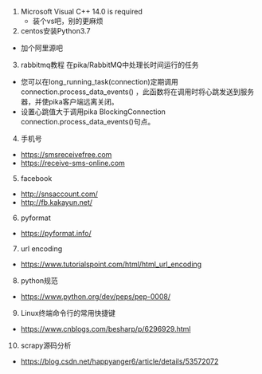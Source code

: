 1. Microsoft Visual C++ 14.0 is required
    * 装个vs吧，别的更麻烦
2. centos安装Python3.7
* 加个阿里源吧
3. rabbitmq教程 在pika/RabbitMQ中处理长时间运行的任务
* 您可以在long_running_task(connection)定期调用connection.process_data_events() ，此函数将在调用时将心跳发送到服务器，并使pika客户端远离关闭。
* 设置心跳值大于调用pika BlockingConnection connection.process_data_events()句点。
4. 手机号
* https://smsreceivefree.com
* https://receive-sms-online.com
5. facebook
* http://snsaccount.com/
* http://fb.kakayun.net/
6. pyformat 
* https://pyformat.info/
7. url encoding
* https://www.tutorialspoint.com/html/html_url_encoding
8. python规范
* https://www.python.org/dev/peps/pep-0008/
9. Linux终端命令行的常用快捷键
* https://www.cnblogs.com/besharp/p/6296929.html
10. scrapy源码分析
* https://blog.csdn.net/happyanger6/article/details/53572072
